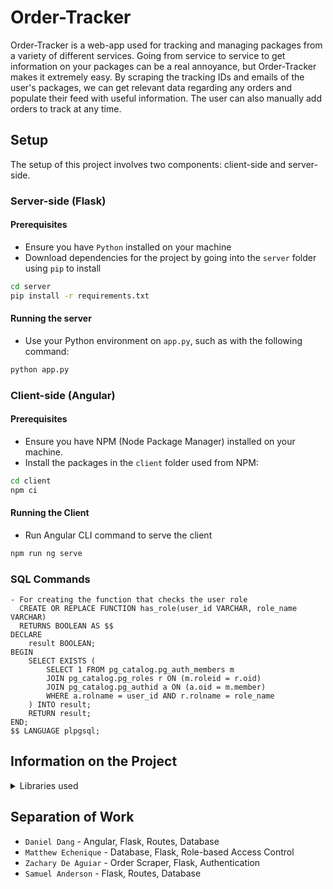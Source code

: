 # Order-Tracker

Order-Tracker is a web-app used for tracking and managing packages from a variety of different services. Going from service to service to get information on your packages can be a real annoyance, but Order-Tracker makes it extremely easy. By scraping the tracking IDs and emails of the user's packages, we can get relevant data regarding any orders and populate their feed with useful information. The user can also manually add orders to track at any time.

## Setup

The setup of this project involves two components: client-side and server-side.

### Server-side (Flask)

#### Prerequisites
- Ensure you have `Python` installed on your machine
- Download dependencies for the project by going into the `server` folder using `pip` to install

```bash
cd server
pip install -r requirements.txt
```

#### Running the server
- Use your Python environment on `app.py`, such as with the following command: 
```bash
python app.py
```

### Client-side (Angular)

#### Prerequisites
- Ensure you have NPM (Node Package Manager) installed on your machine.
- Install the packages in the `client` folder used from NPM:
```bash
cd client
npm ci
```

#### Running the Client
- Run Angular CLI command to serve the client 
```bash
npm run ng serve
```

### SQL Commands
```
- For creating the function that checks the user role
  CREATE OR REPLACE FUNCTION has_role(user_id VARCHAR, role_name VARCHAR)
  RETURNS BOOLEAN AS $$
DECLARE
    result BOOLEAN;
BEGIN
    SELECT EXISTS (
        SELECT 1 FROM pg_catalog.pg_auth_members m
        JOIN pg_catalog.pg_roles r ON (m.roleid = r.oid)
        JOIN pg_catalog.pg_authid a ON (a.oid = m.member)
        WHERE a.rolname = user_id AND r.rolname = role_name
    ) INTO result;
    RETURN result;
END;
$$ LANGUAGE plpgsql;
```

## Information on the Project

<details>
<summary>Libraries used</summary>
<h3>Server-side (Python/Flask)</h3>
<pre><code>bcrypt==4.1.2
blinker==1.7.0
cffi==1.16.0
click==8.1.7
cryptography==42.0.5
DateTime==5.4
Flask==3.0.2
Flask-Cors==4.0.0
itsdangerous==2.1.2
Jinja2==3.1.3
pyJWT~=2.8.0
MarkupSafe==2.1.5
psycopg2==2.9.9
pycparser==2.22
python-dotenv==1.0.1
pytz==2024.1
setuptools==69.1.0
Werkzeug==3.0.1
zope.interface==6.2
</pre></code>
<h3>Client-side (JavaScript/Angular)</h3>
<pre><code>"@angular/animations": "^17.2.0",
"@angular/cdk": "^17.2.1",
"@angular/common": "^17.2.0",
"@angular/compiler": "^17.2.0",
"@angular/core": "^17.2.0",
"@angular/forms": "^17.2.0",
"@angular/google-maps": "^17.3.4",
"@angular/platform-browser": "^17.2.0",
"@angular/platform-browser-dynamic": "^17.2.0",
"@angular/platform-server": "^17.2.0",
"@angular/router": "^17.2.0",
"@angular/ssr": "^17.2.0",
"@ngx-pwa/local-storage": "^17.0.0",
"axios": "^1.6.8",
"chart.js": "^4.4.2",
"date-fns": "^3.3.1",
"express": "^4.19.2",
"primeflex": "^3.3.1",
"primeicons": "^6.0.1",
"primeng": "^17.7.0",
"rxjs": "~7.8.0",
"tslib": "^2.6.2",
"zone.js": "~0.14.3"
</code></pre>
</details>

## Separation of Work
* `Daniel Dang` - Angular, Flask, Routes, Database
* `Matthew Echenique` - Database, Flask, Role-based Access Control
* `Zachary De Aguiar` - Order Scraper, Flask, Authentication
* `Samuel Anderson` - Flask, Routes, Database
